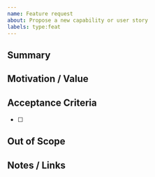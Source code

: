 ```yaml
---
name: Feature request
about: Propose a new capability or user story
labels: type:feat
---
```


## Summary

## Motivation / Value

## Acceptance Criteria
- [ ] 

## Out of Scope

## Notes / Links

